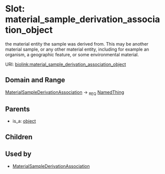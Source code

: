 
# Slot: material_sample_derivation_association_object


the material entity the sample was derived from. This may be another material sample, or any other material entity, including for example an organism, a geographic feature, or some environmental material.

URI: [biolink:material_sample_derivation_association_object](https://w3id.org/biolink/vocab/material_sample_derivation_association_object)


## Domain and Range

[MaterialSampleDerivationAssociation](MaterialSampleDerivationAssociation.md) &#8594;  <sub>REQ</sub> [NamedThing](NamedThing.md)

## Parents

 *  is_a: [object](object.md)

## Children


## Used by

 * [MaterialSampleDerivationAssociation](MaterialSampleDerivationAssociation.md)
